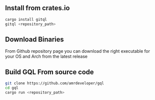 ## Install from crates.io

```sh
cargo install gitql
gitql <repository_path>
```

## Download Binaries

From Github repository page you can download the right executable for your OS and Arch from the latest release

## Build GQL From source code

```sh
git clone https://github.com/amrdeveloper/gql
cd gql
cargo run <repository_path>
```